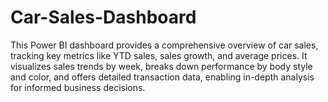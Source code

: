 # Car-Sales-Dashboard
This Power BI dashboard provides a comprehensive overview of car sales, tracking key metrics like YTD sales, sales growth, and average prices. It visualizes sales trends by week, breaks down performance by body style and color, and offers detailed transaction data, enabling in-depth analysis for informed business decisions.
